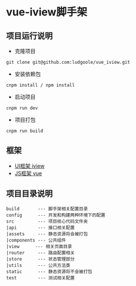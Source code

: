 vue-iview脚手架
=============


## 项目运行说明
- 克隆项目
```
git clone git@github.com:ludgoole/vue_iview.git
```
- 安装依赖包
```
cnpm install / npm install
```
- 启动项目
```
cnpm run dev
```
- 项目打包
```
cnpm run build
```

## 框架
- [UI框架 iview](https://www.iviewui.com)
- [JS框架 vue](https://cn.vuejs.org)

## 项目目录说明
```
build       --- 脚手架相关配置目录
config      --- 开发和构建两种环境下的配置
src         --- 项目核心代码文件夹
|api        --- 接口相关配置
|assets     --- 静态资源将会被打包
|components --- 公共组件
|view      --- 相关页面目录
|router     --- 路由配置相关
|store      --- 状态管理部分
|utils      --- 公共方法类
static      --- 静态资源将不会被打包
test        --- 测试相关配置
```
